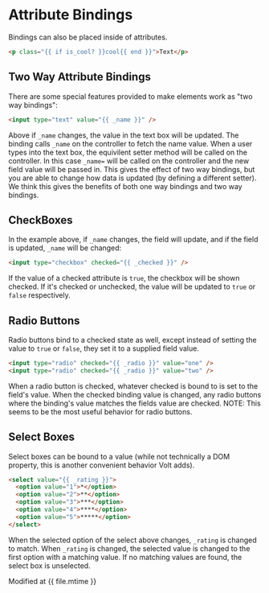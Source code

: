 # Attribute Bindings

Bindings can also be placed inside of attributes.

```html
<p class="{{ if is_cool? }}cool{{ end }}">Text</p>
```

## Two Way Attribute Bindings
There are some special features provided to make elements work as "two way bindings":

```html
<input type="text" value="{{ _name }}" />
```

Above if ```_name``` changes, the value in the text box will be updated.  The binding calls ```_name``` on the controller to fetch the name value. When a user types into the text box, the equivilent setter method will be called on the controller.  In this case ```_name=``` will be called on the controller and the new field value will be passed in.  This gives the effect of two way bindings, but you are able to change how data is updated (by defining a different setter).  We think this gives the benefits of both one way bindings and two way bindings.

## CheckBoxes

In the example above, if ```_name``` changes, the field will update, and if the field is updated, ```_name``` will be changed:

```html
<input type="checkbox" checked="{{ _checked }}" />
```

If the value of a checked attribute is ```true```, the checkbox will be shown checked. If it's checked or unchecked, the value will be updated to ```true``` or ```false``` respectively.

## Radio Buttons

Radio buttons bind to a checked state as well, except instead of setting the value to ```true``` or ```false```, they set it to a supplied field value.

```html
<input type="radio" checked="{{ _radio }}" value="one" />
<input type="radio" checked="{{ _radio }}" value="two" />
```

When a radio button is checked, whatever checked is bound to is set to the field's value.  When the checked binding value is changed, any radio buttons where the binding's value matches the fields value are checked.  NOTE: This seems to be the most useful behavior for radio buttons.

## Select Boxes

Select boxes can be bound to a value (while not technically a DOM property, this is another convenient behavior Volt adds).

```html
<select value="{{ _rating }}">
  <option value="1">*</option>
  <option value="2">**</option>
  <option value="3">***</option>
  <option value="4">****</option>
  <option value="5">*****</option>
</select>
```

When the selected option of the select above changes, ```_rating``` is changed to match.  When ```_rating``` is changed, the selected value is changed to the first option with a matching value.  If no matching values are found, the select box is unselected.


Modified at {{ file.mtime }}
